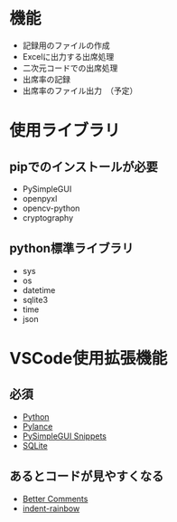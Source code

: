 # 機能
- 記録用のファイルの作成
- Excelに出力する出席処理
- 二次元コードでの出席処理
- 出席率の記録
- 出席率のファイル出力　（予定）

# 使用ライブラリ
## pipでのインストールが必要
- PySimpleGUI
- openpyxl
- opencv-python
- cryptography
## python標準ライブラリ
- sys
- os
- datetime
- sqlite3
- time
- json

# VSCode使用拡張機能
## 必須
- [Python](https://marketplace.visualstudio.com/items?itemName=ms-python.python)
- [Pylance](https://marketplace.visualstudio.com/items?itemName=ms-python.vscode-pylance)
- [PySimpleGUI Snippets](https://marketplace.visualstudio.com/items?itemName=Acezx.pysimplegui-snippets)
- [SQLite](https://marketplace.visualstudio.com/items?itemName=alexcvzz.vscode-sqlite)
## あるとコードが見やすくなる
- [Better Comments](https://marketplace.visualstudio.com/items?itemName=aaron-bond.better-comments)
- [indent-rainbow](https://marketplace.visualstudio.com/items?itemName=oderwat.indent-rainbow)
